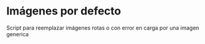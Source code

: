 Imágenes por defecto
==================

Script para reemplazar imágenes rotas o con error en carga por una imagen generica
